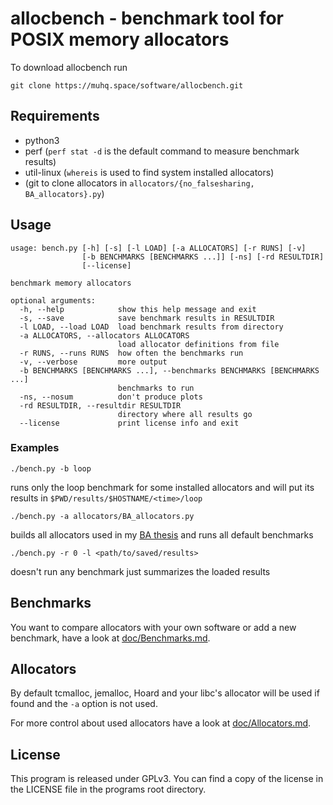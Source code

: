 # allocbench - benchmark tool for POSIX memory allocators

To download allocbench run

```shell
git clone https://muhq.space/software/allocbench.git
```

## Requirements

* python3
* perf (`perf stat -d` is the default command to measure benchmark results)
* util-linux (`whereis` is used to find system installed allocators)
* (git to clone allocators in `allocators/{no_falsesharing, BA_allocators}.py`)


## Usage

	usage: bench.py [-h] [-s] [-l LOAD] [-a ALLOCATORS] [-r RUNS] [-v]
	                [-b BENCHMARKS [BENCHMARKS ...]] [-ns] [-rd RESULTDIR]
	                [--license]

	benchmark memory allocators

	optional arguments:
	  -h, --help            show this help message and exit
	  -s, --save            save benchmark results in RESULTDIR
	  -l LOAD, --load LOAD  load benchmark results from directory
	  -a ALLOCATORS, --allocators ALLOCATORS
	                        load allocator definitions from file
	  -r RUNS, --runs RUNS  how often the benchmarks run
	  -v, --verbose         more output
	  -b BENCHMARKS [BENCHMARKS ...], --benchmarks BENCHMARKS [BENCHMARKS ...]
	                        benchmarks to run
	  -ns, --nosum          don't produce plots
	  -rd RESULTDIR, --resultdir RESULTDIR
	                        directory where all results go
	  --license             print license info and exit

### Examples

	./bench.py -b loop

runs only the loop benchmark for some installed allocators and will put its
results in `$PWD/results/$HOSTNAME/<time>/loop`

	./bench.py -a allocators/BA_allocators.py

builds all allocators used in my [BA thesis](https://muhq.space/ba.html) and runs all
default benchmarks

	./bench.py -r 0 -l <path/to/saved/results>

doesn't run any benchmark just summarizes the loaded results

## Benchmarks

You want to compare allocators with your own software or add a new benchmark,
have a look at [doc/Benchmarks.md](doc/Benchmarks.md).

## Allocators

By default tcmalloc, jemalloc, Hoard and your libc's allocator will be used
if found and the `-a` option is not used.

For more control about used allocators have a look at [doc/Allocators.md](doc/Allocators.md).

## License

This program is released under GPLv3. You can find a copy of the license
in the LICENSE file in the programs root directory.
